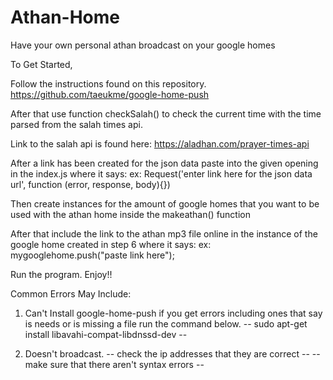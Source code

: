 # Athan-Home
Have your own personal athan broadcast on your google homes

To Get Started, 

Follow the instructions found on this repository.
https://github.com/taeukme/google-home-push

After that use function checkSalah() to check the current time with the time parsed from the salah times api.

Link to the salah api is found here:
https://aladhan.com/prayer-times-api

After a link has been created for the json data paste into the given opening in the index.js where it says:
ex: Request('enter link here for the json data url', function (error, response, body){})

Then create instances for the amount of google homes that you want to be used with the athan home inside the makeathan()
function

After that include the link to the athan mp3 file online in the instance of the google home created in step 6
where it says:
ex: mygooglehome.push("paste link here");

Run the program. Enjoy!!


Common Errors May Include:

1. Can't Install google-home-push if you get errors including ones that say is needs or is missing a file run the command below.
--       sudo apt-get install libavahi-compat-libdnssd-dev     --

2. Doesn't broadcast.
--       check the ip addresses that they are correct      --
--       make sure that there aren't syntax errors    --
